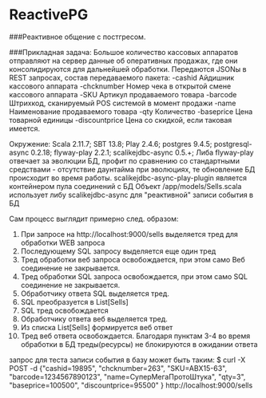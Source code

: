 # ReactivePG
###Реактивное общение с постгресом. 
  
###Прикладная задача:
Большое количество кассовых аппаратов отправляют на сервер данные об оперативных продажах, 
где они консолидируются для дальнейшей обработки.
Передаются JSONы в REST запросах, состав передаваемого пакета:
-cashid        Айдишник кассового аппарата
-chcknumber    Номер чека в открытой смене кассового аппарата
-SKU           Артикул продаваемого товара
-barcode       Штрихкод, сканируемый POS системой в момент продажи
-name          Наименование продаваемого товара
-qty           Количество
-baseprice     Цена товарной единицы
-discountprice Цена со скидкой, если таковая имеется.

Окружение: Scala 2.11.7; SBT 13.8; Play 2.4.6; postgres 9.4.5; postgresql-async 0.2.18; flyway-play 2.2.1; scalikejdbc-async 0.5.+;
Либа flyway-play отвечает за эволюции БД, профит по сравнению со стандартными средствами - отсутствие даунтайма при
эволюциях, те обновление БД происходит во время работы.
scalikejdbc-async-play-plugin является контейнером пула соединений с БД
Объект /app/models/Sells.scala использует либу scalikejdbc-async для "реактивной" записи события в БД

Сам процесс выглядит примерно след. образом:
1. При запросе на http://localhost:9000/sells выделяется тред для обработки WEB запроса
2. Последующему SQL запросу выделяется еще один тред
3. Тред обработки веб запроса освобождается, при этом само Веб соединение не закрывается.
4. Тред обработки SQL запроса освобождается, при этом само SQL соединение не закрывается.
5. Обработчику ответа SQL выделяется тред.
6. SQL преобразуется в List[Sells]
7. SQL тред освобождается
8. Обработчику ответа веб выделяется тред.
9. Из списка List[Sells] формируется веб ответ
10. Тред веб ответа освобождается.
Благодаря пунктам 3-4 во время обработки в БД треды(ресурсы) не блокируются в ожидании ответа


запрос для теста записи события в базу может быть таким:
$ curl -X POST -d {"cashid=19895", "chcknumber=263", "SKU=ABX15-63", "barcode=1234567890123", "name=СуперМегаПротоШтука", "qty=3", "baseprice=100500", "discountprice=95500" } http://localhost:9000/sells

